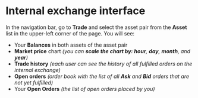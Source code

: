 # Internal exchange interface

In the navigation bar, go to **Trade** and select the asset pair from the **Asset** list in the upper-left corner of the page. You will see:

* Your **Balances** in both assets of the asset pair
* **Market price** chart _\(you can **scale the chart by: hour**, **day**, **month**, and **year**\)_
* **Trade history** _\(each user can see the history of all fulfilled orders on the internal exchange\)_
* **Open orders** _\(order book with the list of all **Ask** and **Bid** orders that are not yet fulfilled\)_
* Your **Open Orders** _\(the list of open orders placed by you\)_

